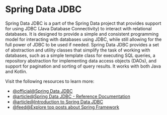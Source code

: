 # Spring Data JDBC

Spring Data JDBC is a part of the Spring Data project that provides support for using JDBC (Java Database Connectivity) to interact with relational databases. It is designed to provide a simple and consistent programming model for interacting with databases using JDBC, while still allowing for the full power of JDBC to be used if needed. Spring Data JDBC provides a set of abstraction and utility classes that simplify the task of working with databases, such as a simple template class for executing SQL queries, a repository abstraction for implementing data access objects (DAOs), and support for pagination and sorting of query results. It works with both Java and Kotlin.

Visit the following resources to learn more:

- [@official@Spring Data JDBC](https://spring.io/projects/spring-data-jdbc)
- [@article@Spring Data JDBC - Reference Documentation](https://docs.spring.io/spring-data/jdbc/docs/current/reference/html/)
- [@article@Introduction to Spring Data JDBC](https://www.baeldung.com/spring-data-jdbc-intro)
- [@feed@Explore top posts about Spring Framework](https://app.daily.dev/tags/spring?ref=roadmapsh)
